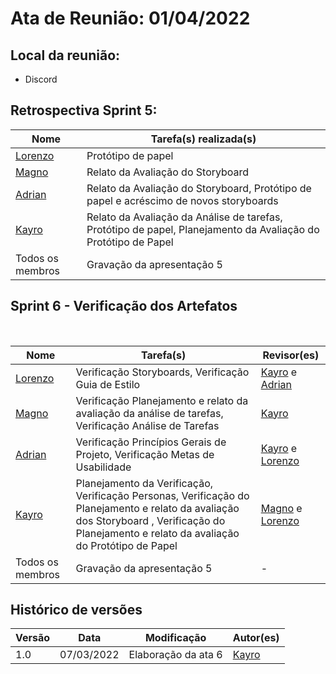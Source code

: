 # Ata de Reunião: 01/04/2022

## Local da reunião: 
- Discord
## Retrospectiva Sprint 5:

Nome | Tarefa(s) realizada(s)
--------- | ------
 [Lorenzo](https://github.com/lorenzo7377) | Protótipo de papel| 
 [Magno](https://github.com/magnluiz) |   Relato da Avaliação do Storyboard | [Kayro](github.com/kayrocesar) |
[Adrian](https://github.com/SwampTG) |   Relato da Avaliação do Storyboard, Protótipo de papel e acréscimo de novos storyboards | 
 [Kayro](https://github.com/kayrocesar) | Relato da Avaliação da Análise de tarefas, Protótipo de papel, Planejamento da Avaliação do Protótipo de Papel| |
 Todos os membros | Gravação da apresentação 5|-



## Sprint 6 - Verificação dos Artefatos

<br>

Nome | Tarefa(s)| Revisor(es)
---------- | -------| -------
 [Lorenzo](https://github.com/lorenzo7377) | Verificação Storyboards, Verificação Guia de Estilo| [Kayro](https://github.com/kayrocesar) e [Adrian](https://github.com/SwampTG)
 [Magno](https://github.com/magnluiz) |   Verificação Planejamento e relato da avaliação da análise de tarefas, Verificação Análise de Tarefas  | [Kayro](github.com/kayrocesar) |
[Adrian](https://github.com/SwampTG) |   Verificação Princípios Gerais de Projeto, Verificação Metas de Usabilidade | [Kayro](github.com/kayrocesar) e [Lorenzo](https://github.com/lorenzo7377)  |
 [Kayro](https://github.com/kayrocesar) | Planejamento da Verificação, Verificação Personas, Verificação do Planejamento e relato da avaliação dos Storyboard ,  Verificação do Planejamento e relato da avaliação do Protótipo de Papel | [Magno](https://github.com/magnluiz) e [Lorenzo](https://github.com/lorenzo7377)
 Todos os membros | Gravação da apresentação 5|-


## Histórico de versões
| Versão | Data | Modificação | Autor(es) |
|--|--|--|--|
| 1.0 | 07/03/2022 |Elaboração da ata 6 |[Kayro](github.com/kayrocesar)  |
